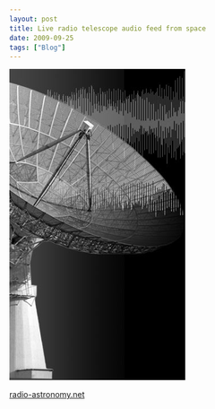 ```yaml
---
layout: post
title: Live radio telescope audio feed from space
date: 2009-09-25
tags: ["Blog"]
---
```


![](dish.jpg "dish.jpg")

[radio-astronomy.net](http://www.radio-astronomy.net/listen.htm)